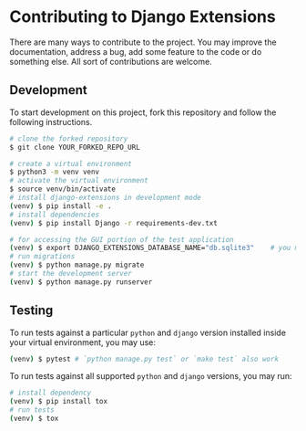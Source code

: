 # Contributing to Django Extensions

There are many ways to contribute to the project. You may improve the documentation, address a bug, add some feature to the code or do something else. All sort of contributions are welcome.

## Development

To start development on this project, fork this repository and follow the following instructions.

```bash
# clone the forked repository
$ git clone YOUR_FORKED_REPO_URL

# create a virtual environment
$ python3 -m venv venv
# activate the virtual environment
$ source venv/bin/activate
# install django-extensions in development mode
(venv) $ pip install -e .
# install dependencies
(venv) $ pip install Django -r requirements-dev.txt

# for accessing the GUI portion of the test application
(venv) $ export DJANGO_EXTENSIONS_DATABASE_NAME="db.sqlite3"    # you may change if you want to use any other database
# run migrations
(venv) $ python manage.py migrate
# start the development server
(venv) $ python manage.py runserver
```

## Testing

To run tests against a particular `python` and `django` version installed inside your virtual environment, you may use:

```bash
(venv) $ pytest # `python manage.py test` or `make test` also work

```

To run tests against all supported `python` and `django` versions, you may run:

```bash
# install dependency
(venv) $ pip install tox
# run tests
(venv) $ tox
```
